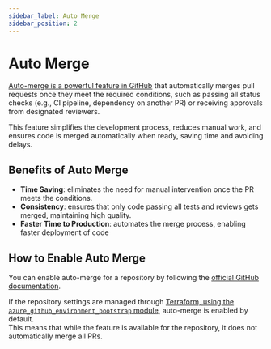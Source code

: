 ```yaml
---
sidebar_label: Auto Merge
sidebar_position: 2
---
```


# Auto Merge

[Auto-merge is a powerful feature in GitHub](https://github.blog/changelog/2021-02-04-pull-request-auto-merge-is-now-generally-available/)
that automatically merges pull requests once they meet the required conditions,
such as passing all status checks (e.g., CI pipeline, dependency on another PR)
or receiving approvals from designated reviewers.

This feature simplifies the development process, reduces manual work, and
ensures code is merged automatically when ready, saving time and avoiding
delays.

## Benefits of Auto Merge

- **Time Saving**: eliminates the need for manual intervention once the PR meets
  the conditions.
- **Consistency**: ensures that only code passing all tests and reviews gets
  merged, maintaining high quality.
- **Faster Time to Production**: automates the merge process, enabling faster
  deployment of code

## How to Enable Auto Merge

You can enable auto-merge for a repository by following the
[official GitHub documentation](https://docs.github.com/en/pull-requests/collaborating-with-pull-requests/incorporating-changes-from-a-pull-request/automatically-merging-a-pull-request#enabling-auto-merge).

If the repository settings are managed through
[Terraform, using the `azure_github_environment_bootstrap` module](https://registry.terraform.io/modules/pagopa-dx/azure-github-environment-bootstrap/azurerm/latest),
auto-merge is enabled by default.  
This means that while the feature is available for the repository, it does not
automatically merge all PRs.

